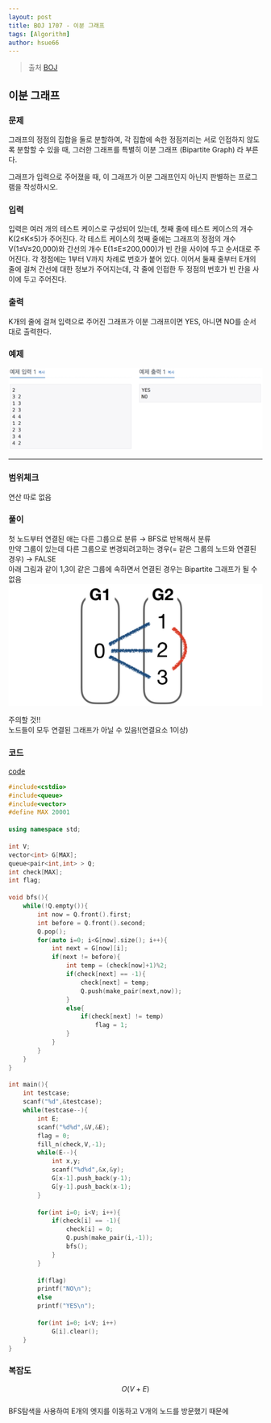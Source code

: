 ```yaml
---
layout: post
title: BOJ 1707 - 이분 그래프  
tags: [Algorithm]
author: hsue66 
---
```


> 출처 [BOJ](https://www.acmicpc.net/problem/1707)

이분 그래프 
--------------
### 문제
그래프의 정점의 집합을 둘로 분할하여, 각 집합에 속한 정점끼리는 서로 인접하지 않도록 분할할 수 있을 때, 그러한 그래프를 특별히 이분 그래프 (Bipartite Graph) 라 부른다.

그래프가 입력으로 주어졌을 때, 이 그래프가 이분 그래프인지 아닌지 판별하는 프로그램을 작성하시오.
### 입력
입력은 여러 개의 테스트 케이스로 구성되어 있는데, 첫째 줄에 테스트 케이스의 개수 K(2≤K≤5)가 주어진다. 각 테스트 케이스의 첫째 줄에는 그래프의 정점의 개수 V(1≤V≤20,000)와 간선의 개수 E(1≤E≤200,000)가 빈 칸을 사이에 두고 순서대로 주어진다. 각 정점에는 1부터 V까지 차례로 번호가 붙어 있다. 이어서 둘째 줄부터 E개의 줄에 걸쳐 간선에 대한 정보가 주어지는데, 각 줄에 인접한 두 정점의 번호가 빈 칸을 사이에 두고 주어진다.
### 출력
K개의 줄에 걸쳐 입력으로 주어진 그래프가 이분 그래프이면 YES, 아니면 NO를 순서대로 출력한다.
### 예제 
![문제](/assets/img/postimg/boj1707.png)


* * *
### 범위체크
연산 따로 없음
### 풀이
첫 노드부터 연결된 애는 다른 그룹으로 분류 → BFS로 반복해서 분류  
만약 그룹이 있는데 다른 그룹으로 변경되려고하는 경우(= 같은 그룹의 노드와 연결된 경우) → FALSE  
아래 그림과 같이 1,3이 같은 그룹에 속하면서 연결된 경우는 Bipartite 그래프가 될 수 없음  
![문제](/assets/img/postimg/boj1707e.png)

주의할 것!!  
노드들이 모두 연결된 그래프가 아닐 수 있음!(연결요소 1이상)
### 코드
[code](https://github.com/Hsue66/Algo/blob/master/BOJ/n1707.cpp)
```cpp
#include<cstdio>
#include<queue>
#include<vector>
#define MAX 20001

using namespace std;

int V;
vector<int> G[MAX];
queue<pair<int,int> > Q;
int check[MAX];
int flag;

void bfs(){
	while(!Q.empty()){
		int now = Q.front().first;
		int before = Q.front().second;
		Q.pop();
		for(auto i=0; i<G[now].size(); i++){
			int next = G[now][i];
			if(next != before){
				int temp = (check[now]+1)%2;
				if(check[next] == -1){
					check[next] = temp;
					Q.push(make_pair(next,now));
				}
				else{
					if(check[next] != temp)
						flag = 1;
				}
			}
		}
	}
}

int main(){
	int testcase;
	scanf("%d",&testcase);
	while(testcase--){
		int E;
		scanf("%d%d",&V,&E);
		flag = 0;
		fill_n(check,V,-1);
		while(E--){
			int x,y;
			scanf("%d%d",&x,&y);
			G[x-1].push_back(y-1);
			G[y-1].push_back(x-1);
		}
	
		for(int i=0; i<V; i++){
			if(check[i] == -1){
				check[i] = 0;
				Q.push(make_pair(i,-1));
				bfs();
			}
		}
	
		if(flag)
		printf("NO\n");	
		else
		printf("YES\n");
	
		for(int i=0; i<V; i++)
			G[i].clear();
	}
}
```
### 복잡도
$$O(V+E)$$  
BFS탐색을 사용하여 E개의 엣지를 이동하고 V개의 노드를 방문했기 때문에
